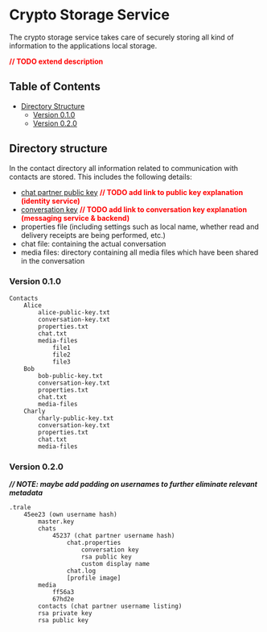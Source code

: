 # Crypto Storage Service

The crypto storage service takes care of securely storing all kind of information to the applications local storage.  

<span style="color: #ff0000;">**// TODO extend description**</span>

## Table of Contents
- [Directory Structure](#directory-structure)
    - [Version 0.1.0](#version-010)
    - [Version 0.2.0](#version-020)

## Directory structure
In the contact directory all information related to communication with contacts are stored.
This includes the following details:
- [chat partner public key]() <span style="color: #ff0000;">**// TODO add link to public key explanation (identity service)**</span>
- [conversation key]() <span style="color: #ff0000;">**// TODO add link to conversation key explanation (messaging service & backend)**</span>
- properties file (including settings such as local name, whether read and delivery receipts are being performed, etc.)
- chat file: containing the actual conversation
- media files: directory containing all media files which have been shared in the conversation

### Version 0.1.0
```
Contacts
    Alice
        alice-public-key.txt
        conversation-key.txt
        properties.txt
        chat.txt
        media-files
            file1
            file2
            file3
    Bob
        bob-public-key.txt
        conversation-key.txt
        properties.txt
        chat.txt
        media-files
    Charly
        charly-public-key.txt
        conversation-key.txt
        properties.txt
        chat.txt
        media-files
```

### Version 0.2.0
***// NOTE: maybe add padding on usernames to further eliminate relevant metadata***

```
.trale
    45ee23 (own username hash)
        master.key
        chats
            45237 (chat partner username hash)
                chat.properties
                    conversation key
                    rsa public key
                    custom display name
                chat.log
                [profile image]
        media
            ff56a3
            67hd2e
        contacts (chat partner username listing)
        rsa private key
        rsa public key
```
